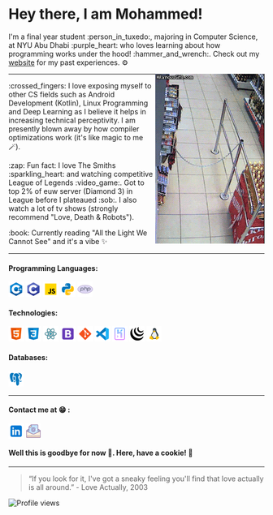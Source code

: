 # Hey there, I am Mohammed! 
 <!--
# Heyy!!!, I am [Mohammed](www.arham.comingsoon)! 
:dart: I'm currently open to work and searching for Spring 2022 & Summer 2022 SWE Internship opportunities.<br>
:gear: I’m currently working on my portfolio site.<br>
-->
<p align="left">
I'm a final year student :person_in_tuxedo:, majoring in Computer Science, at NYU Abu Dhabi :purple_heart: who loves learning about how programming works under the hood! :hammer_and_wrench:.
Check out my <a href="https://heartarmy.github.io/">website</a> for my past experiences. ⚙️
</p>
<img align="right"  src ="/lol.gif">

---


<!-- :gear: I’m currently learning AngularJS <br> 
<p>:man_student: I’m currently learning about AngularJS <br> still on the fence about what to specialise in for the rest of my life </p>-->

<p>:crossed_fingers: I love exposing myself to other CS fields such as Android Development (Kotlin), Linux Programming and Deep Learning as I believe it helps in increasing technical perceptivity. I am presently blown away by how compiler optimizations work (it's like magic to me 🪄). <br> </p>

<p>:zap: Fun fact: I love The Smiths :sparkling_heart: and watching competitive League of Legends :video_game:. Got to top 2% of euw server (Diamond 3) in League before I plateaued :sob:. I also watch a lot of tv shows (strongly recommend "Love, Death & Robots").  <br></p>

<!--<p>:book: Currently listening to Space Song by Beach House 🪐<br></p>-->
<p>:book: Currently reading "All the Light We Cannot See" and it's a vibe ✨  <br></p>


---

#### Programming Languages:

<p align="left">
<img src="/c-plus-plus-logo.png"/>
<img src="/c-programming.png"/>
<img src="/javascript.png"/>
<img src="/python.png"/>
<img src="/php-logo.png"/>
</p>

#### Technologies:

<p align="left">
<img src="/html-5.png"/>
<img src="/css3.png"/>
<img src="/react.png"/>
<img src="/bootstrap.png"/>
<img src="/git.png"/>
<img src="/visual-studio-code-2019.png"/>
<img src="/heroku.png"/>
<!-- <img src="https://img.icons8.com/color/30/000000/firebase.png"/> -->
<img src="/jquery.png"/>
<img src="/linux.png"/>
<!-- <img src="https://img.icons8.com/color/30/000000/graphql.png"/> -->

</p>

#### Databases:

<p align="left">
<img src="/postgreesql.png"/>
</p>

<!-- #### DevOps:
<p align="left">

coming soon ;)

<img src="https://img.icons8.com/color/30/000000/amazon-web-services.png"/>
<img src="https://img.icons8.com/color/30/000000/kubernetes.png"/>
<img src="https://img.icons8.com/color/30/000000/docker.png"/>

</p>
 -->
 
 
 
<!--  #### Past Projects:

:performing_arts: Developed a game called UNALTERED (located in my repo) using Processing (python)
 -->
---




#### Contact me at :grin: : 

[<img align="center" src="/linkedin.png"/>][linkedin]
[<img align="center" src="/email.png"/>][email]</br>

[linkedin]: https://www.linkedin.com/in/mohdarham/
[email]: mailto:maj596@nyu.edu

#### Well this is goodbye for now 👋. Here, have a cookie! 🍪 
---
<!-- > “We’re all going to die, all of us. What a circus! That alone should make us love each other, but it doesn’t.” -Charles Bukowski  -->
> “If you look for it, I've got a sneaky feeling you'll find that love actually is all around.” - Love Actually, 2003


<!-- ![Profile views](https://gpvc.arturio.dev/heartarmy) -->
![Profile views](https://komarev.com/ghpvc/?username=heartarmy)
